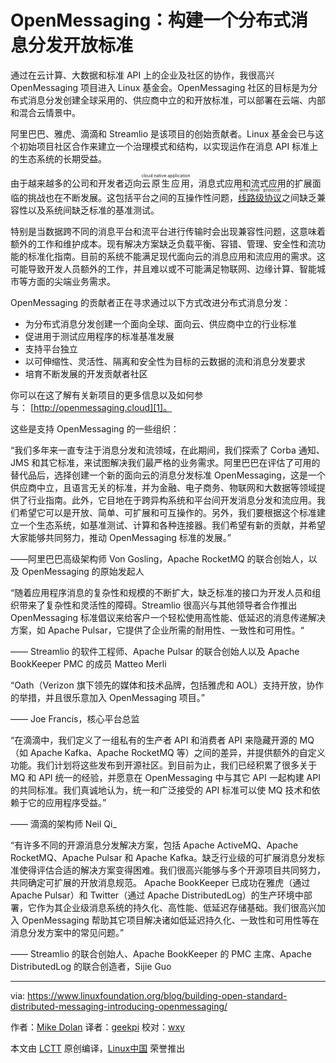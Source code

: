 OpenMessaging：构建一个分布式消息分发开放标准 
============================================================


通过在云计算、大数据和标准 API 上的企业及社区的协作，我很高兴 OpenMessaging 项目进入 Linux 基金会。OpenMessaging 社区的目标是为分布式消息分发创建全球采用的、供应商中立的和开放标准，可以部署在云端、内部和混合云情景中。

阿里巴巴、雅虎、滴滴和 Streamlio 是该项目的创始贡献者。Linux 基金会已与这个初始项目社区合作来建立一个治理模式和结构，以实现运作在消息 API 标准上的生态系统的长期受益。

由于越来越多的公司和开发者迈向<ruby>云原生应用<rt>cloud native application</rt></ruby>，消息式应用和流式应用的扩展面临的挑战也在不断发展。这包括平台之间的互操作性问题，<ruby>[线路级协议](https://en.wikipedia.org/wiki/Wire_protocol)<rt>wire-level protocol</rt></ruby>之间缺乏兼容性以及系统间缺乏标准的基准测试。

特别是当数据跨不同的消息平台和流平台进行传输时会出现兼容性问题，这意味着额外的工作和维护成本。现有解决方案缺乏负载平衡、容错、管理、安全性和流功能的标准化指南。目前的系统不能满足现代面向云的消息应用和流应用的需求。这可能导致开发人员额外的工作，并且难以或不可能满足物联网、边缘计算、智能城市等方面的尖端业务需求。

OpenMessaging 的贡献者正在寻求通过以下方式改进分布式消息分发：

*   为分布式消息分发创建一个面向全球、面向云、供应商中立的行业标准
*   促进用于测试应用程序的标准基准发展
*   支持平台独立
*   以可伸缩性、灵活性、隔离和安全性为目标的云数据的流和消息分发要求
*   培育不断发展的开发贡献者社区

你可以在这了解有关新项目的更多信息以及如何参与： [http://openmessaging.cloud][1]。

这些是支持 OpenMessaging 的一些组织：

“我们多年来一直专注于消息分发和流领域，在此期间，我们探索了 Corba 通知、JMS 和其它标准，来试图解决我们最严格的业务需求。阿里巴巴在评估了可用的替代品后，选择创建一个新的面向云的消息分发标准 OpenMessaging，这是一个供应商中立，且语言无关的标准，并为金融、电​​子商务、物联网和大数据等领域提供了行业指南。此外，它目地在于跨异构系统和平台间开发消息分发和流应用。我们希望它可以是开放、简单、可扩展和可互操作的。另外，我们要根据这个标准建立一个生态系统，如基准测试、计算和各种连接器。我们希望有新的贡献，并希望大家能够共同努力，推动 OpenMessaging 标准的发展。” 

——阿里巴巴高级架构师 Von Gosling，Apache RocketMQ 的联合创始人，以及 OpenMessaging 的原始发起人

“随着应用程序消息的复杂性和规模的不断扩大，缺乏标准的接口为开发人员和组织带来了复杂性和灵活性的障碍。Streamlio 很高兴与其他领导者合作推出 OpenMessaging 标准倡议来给客户一个轻松使用高性能、低延迟的消息传递解决方案，如 Apache Pulsar，它提供了企业所需的耐用性、一致性和可用性。“

—— Streamlio 的软件工程师、Apache Pulsar 的联合创始人以及 Apache BookKeeper PMC 的成员 Matteo Merli

“Oath（Verizon 旗下领先的媒体和技术品牌，包括雅虎和 AOL）支持开放，协作的举措，并且很乐意加入 OpenMessaging 项目。”

—— Joe Francis，核心平台总监

“在滴滴中，我们定义了一组私有的生产者 API 和消费者 API 来隐藏开源的 MQ（如 Apache Kafka、Apache RocketMQ 等）之间的差异，并提供额外的自定义功能。我们计划将这些发布到开源社区。到目前为止，我们已经积累了很多关于 MQ 和 API 统一的经验，并愿意在 OpenMessaging 中与其它 API 一起构建 API 的共同标准。我们真诚地认为，统一和广泛接受的 API 标准可以使 MQ 技术和依赖于它的应用程序受益。”

—— 滴滴的架构师 Neil Qi_

“有许多不同的开源消息分发解决方案，包括 Apache ActiveMQ、Apache RocketMQ、Apache Pulsar 和 Apache Kafka。缺乏行业级的可扩展消息分发标准使得评估合适的解决方案变得困难。我们很高兴能够与多个开源项目共同努力，共同确定可扩展的开放消息规范。 Apache BookKeeper 已成功在雅虎（通过 Apache Pulsar）和 Twitter（通过 Apache DistributedLog）的生产环境中部署，它作为其企业级消息系统的持久化、高性能、低延迟存储基础。我们很高兴加入 OpenMessaging 帮助其它项目解决诸如低延迟持久化、一致性和可用性等在消息分发方案中的常见问题。” 

—— Streamlio 的联合创始人、Apache BookKeeper 的 PMC 主席、Apache DistributedLog 的联合创造者，Sijie Guo

--------------------------------------------------------------------------------

via: https://www.linuxfoundation.org/blog/building-open-standard-distributed-messaging-introducing-openmessaging/

作者：[Mike Dolan][a]
译者：[geekpi](https://github.com/geekpi)
校对：[wxy](https://github.com/wxy)

本文由 [LCTT](https://github.com/LCTT/TranslateProject) 原创编译，[Linux中国](https://linux.cn/) 荣誉推出

[a]:https://www.linuxfoundation.org/author/mdolan/
[1]:http://openmessaging.cloud/
[2]:https://www.linuxfoundation.org/author/mdolan/
[3]:https://www.linuxfoundation.org/category/blog/
